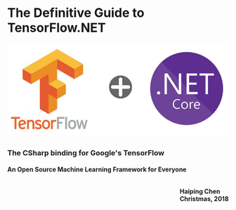 # The Definitive Guide to TensorFlow.NET










![Front Cover](../_images/front-cover.jpg)









### The CSharp binding for Google's TensorFlow

#### An Open Source Machine Learning Framework for Everyone











<p style='float:right;'> 
<b>Haiping Chen</b><br/>
<b>Christmas, 2018</b><br/>
</p>








